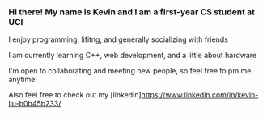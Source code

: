 ### Hi there! My name is Kevin and I am a first-year CS student at UCI 

I enjoy programming, lifitng, and generally socializing with friends 

I am currently learning C++, web development, and a little about hardware

I'm open to collaborating and meeting new people, so feel free to pm me anytime!

Also feel free to check out my [linkedin]https://www.linkedin.com/in/kevin-liu-b0b45b233/

<!--
**kevnlliu/kevnlliu** is a ✨ _special_ ✨ repository because its `README.md` (this file) appears on your GitHub profile.

Here are some ideas to get you started:

- 🔭 I’m currently working on ...
- 🌱 I’m currently learning ...
- 👯 I’m looking to collaborate on ...
- 🤔 I’m looking for help with ...
- 💬 Ask me about ...
- 📫 How to reach me: ...
- 😄 Pronouns: ...
- ⚡ Fun fact: ...
-->
